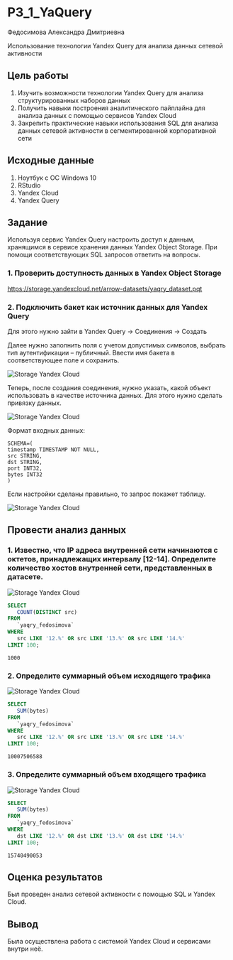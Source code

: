 # P3_1_YaQuery
Федосимова Александра Дмитриевна

Использование технологии Yandex Query для анализа данных сетевой активности

## Цель работы

1.  Изучить возможности технологии Yandex Query для анализа структурированных наборов данных
2.  Получить навыки построения аналитического пайплайна для анализа данных с помощью сервисов Yandex Cloud
3.  Закрепить практические навыки использования SQL для анализа данных сетевой активности в сегментированной корпоративной сети

## Исходные данные

1.  Ноутбук с ОС Windows 10
2.  RStudio
3.  Yandex Cloud
4.  Yandex Query

## Задание

Используя сервис Yandex Query настроить доступ к данным, хранящимся в сервисе хранения данных Yandex Object Storage. При помощи соответствующих SQL запросов ответить на вопросы.

### 1. Проверить доступность данных в Yandex Object Storage

https://storage.yandexcloud.net/arrow-datasets/yaqry_dataset.pqt

### 2. Подключить бакет как источник данных для Yandex Query

Для этого нужно зайти в Yandex Query -\> Соединения -\> Создать

Далее нужно заполнить поля с учетом допустимых символов, выбрать тип аутентификации – публичный. Ввести имя бакета в соответствующее поле и сохранить.

![Storage Yandex Cloud](img/1.jpg)

Теперь, после создания соединения, нужно указать, какой объект
использовать в качестве источника данных. Для этого нужно сделать
привязку данных.

![Storage Yandex Cloud](img/2.jpg)

Формат входных данных:

    SCHEMA=(
    timestamp TIMESTAMP NOT NULL,
    src STRING,
    dst STRING,
    port INT32,
    bytes INT32
    )

Если настройки сделаны правильно, то запрос покажет таблицу.

![Storage Yandex Cloud](img/3.jpg)

## Провести анализ данных

### 1. Известно, что IP адреса внутренней сети начинаются с октетов, принадлежащих интервалу \[12-14\]. Определите количество хостов внутренней сети, представленных в датасете.

![Storage Yandex Cloud](img/4.jpg)

``` sql
SELECT
   COUNT(DISTINCT src)
FROM
   `yaqry_fedosimova`
WHERE
   src LIKE '12.%' OR src LIKE '13.%' OR src LIKE '14.%' 
LIMIT 100;
```

`1000`

### 2. Определите суммарный объем исходящего трафика

![Storage Yandex Cloud](img/5.jpg)

``` sql
SELECT
   SUM(bytes)
FROM
   `yaqry_fedosimova`
WHERE
   src LIKE '12.%' OR src LIKE '13.%' OR src LIKE '14.%' 
LIMIT 100;
```

`10007506588`

### 3. Определите суммарный объем входящего трафика

![Storage Yandex Cloud](img/6.jpg)

``` sql
SELECT
   SUM(bytes)
FROM
   `yaqry_fedosimova`
WHERE
   dst LIKE '12.%' OR dst LIKE '13.%' OR dst LIKE '14.%' 
LIMIT 100;
```

`15740490053`

## Оценка результатов

Был проведен анализ сетевой активности с помощью SQL и Yandex Cloud.

## Вывод

Была осуществлена работа с системой Yandex Cloud и сервисами внутри неё.
